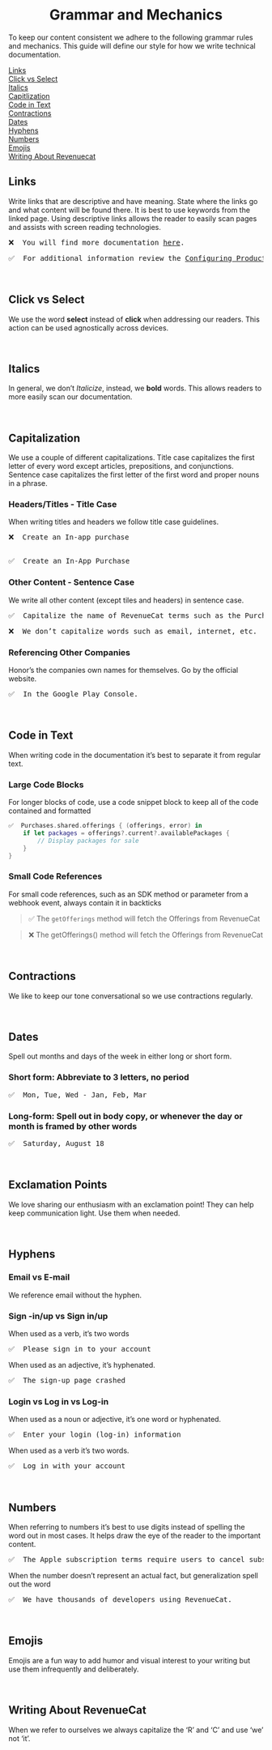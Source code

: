  # <div align='center'> Grammar and Mechanics

To keep our content consistent we adhere to the following grammar rules and mechanics. This guide will define our style for how we write technical documentation.

[Links](#links)
<br/>
[Click vs Select](#click-vs-select)
<br/>
[Italics](#italics)
<br/>
[Capitlization](#capitalization)
<br/>
[Code in Text](#code-in-text)
<br/>
[Contractions](#contractions)
<br/>
[Dates](#dates)
<br/>
[Hyphens](#hyphens)
<br/>
[Numbers](#numbers)
<br/>
[Emojis](#emojis)
<br/>
[Writing About Revenuecat](#writing-about-revenuecat)
</br>

## Links

Write links that are descriptive and have meaning. State where the links go and what content will be found there. It is best to use keywords from the linked page. Using descriptive links allows the reader to easily scan pages and assists with screen reading technologies. 

<pre>
❌  You will find more documentation <a href="url">here</a>.
</pre>
<pre>
✅  For additional information review the <a href="url">Configuring Products</a> guide. 
</pre>
<br/>

## Click vs Select

We use the word **select** instead of **click** when addressing our readers. This action can be used agnostically across devices. 

<br/>

## Italics

In general, we don’t *Italicize*, instead, we **bold** words. This allows readers to more easily scan our documentation. 

<br/>

## Capitalization

We use a couple of different capitalizations. Title case capitalizes the first letter of every word except articles, prepositions, and conjunctions. Sentence case capitalizes the first letter of the first word and proper nouns in a phrase.


### Headers/Titles - Title Case

When writing titles and headers we follow title case guidelines. 
<pre>
❌  Create an In-app purchase
 </pre>
<pre>
✅  Create an In-App Purchase
</pre>



### Other Content - Sentence Case 

We write all other content (except tiles and headers) in sentence case. 
<pre>
✅  Capitalize the name of RevenueCat terms such as the Purchases SDK or Offerings. 
</pre>
<pre>
❌  We don’t capitalize words such as email, internet, etc. 
</pre>

### Referencing Other Companies
Honor’s the companies own names for themselves. Go by the official website.
<pre>
✅  In the Google Play Console.
</pre>

<br/>

## Code in Text

When writing code in the documentation it’s best to separate it from regular text.

### Large Code Blocks

For longer blocks of code, use a code snippet block to keep all of the code contained and formatted

````Swift
✅  Purchases.shared.offerings { (offerings, error) in
    if let packages = offerings?.current?.availablePackages {
        // Display packages for sale
    }
}
````

### Small Code References 

For small code references, such as an SDK method or parameter from a webhook event, always contain it in backticks

> ✅   The `getOfferings` method will fetch the Offerings from RevenueCat


> ❌  The getOfferings() method will fetch the Offerings from RevenueCat


<br/>

## Contractions

We like to keep our tone conversational so we use contractions regularly. 

<br/>

## Dates

Spell out months and days of the week in either long or short form. 

### Short form:  Abbreviate to 3 letters, no period 
<pre>
✅  Mon, Tue, Wed - Jan, Feb, Mar
</pre>
### Long-form: Spell out in body copy, or whenever the day or month is framed by other words
<pre>
✅  Saturday, August 18
</pre>

<br/>

## Exclamation Points

We love sharing our enthusiasm with an exclamation point! They can help keep communication light. Use them when needed. 

<br/>

## Hyphens 

### Email vs E-mail

We reference email without the hyphen.


### Sign -in/up vs Sign in/up 

When used as a verb, it’s two words 
<pre>
✅  Please sign in to your account
</pre>

When used as an adjective, it’s hyphenated. 
<pre>
✅  The sign-up page crashed
</pre>

### Login vs  Log in vs Log-in

When used as a noun or adjective, it’s one word or hyphenated.
<pre>
✅  Enter your login (log-in) information
</pre>

When used as a verb it’s two words. 
<pre>
✅  Log in with your account
</pre>

<br/>

## Numbers 

When referring to numbers it’s best to use digits instead of spelling the word out in most cases. It helps draw the eye of the reader to the important content. 
<pre>
✅  The Apple subscription terms require users to cancel subscriptions at least 24 hours before the next renewal.
</pre>
When the number doesn’t represent an actual fact, but generalization spell out the word
<pre>
✅  We have thousands of developers using RevenueCat.
</pre>

<br/>

## Emojis

Emojis are a fun way to add humor and visual interest to your writing but use them infrequently and deliberately.

<br/>

## Writing About RevenueCat 

When we refer to ourselves we always capitalize the ‘R’ and ‘C’ and use ‘we’ not ‘it’.

